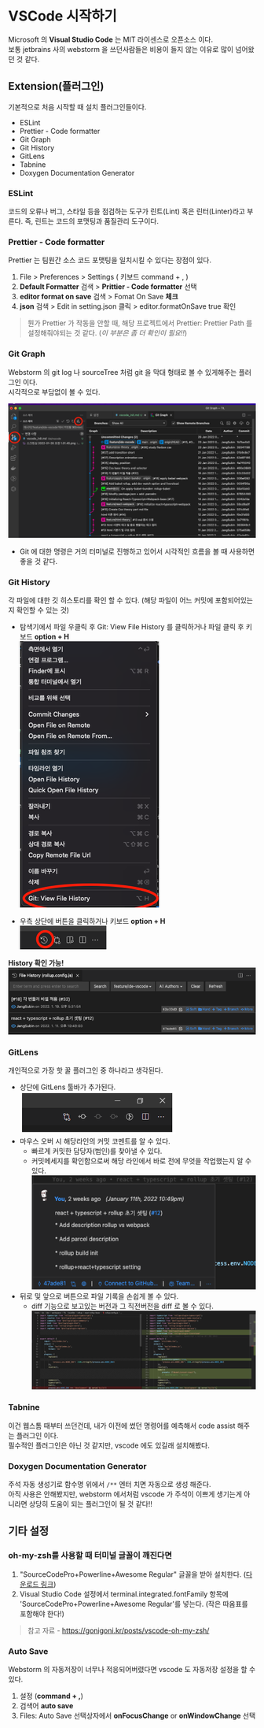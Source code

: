 # VSCode 시작하기

Microsoft 의 **Visual Studio Code** 는 MIT 라이센스로 오픈소스 이다.  
보통 jetbrains 사의 webstorm 을 쓰던사람들은 비용이 들지 않는 이유로 많이 넘어왔던 것 같다.

## Extension(플러그인)

기본적으로 처음 시작할 때 설치 플러그인들이다.

- ESLint
- Prettier - Code formatter
- Git Graph
- Git History
- GitLens
- Tabnine
- Doxygen Documentation Generator

### ESLint

코드의 오류나 버그, 스타일 등을 점검하는 도구가 린트(Lint) 혹은 린터(Linter)라고 부른다.
즉, 린트는 코드의 포맷팅과 품질관리 도구이다.

### Prettier - Code formatter

Prettier 는 팀원간 소스 코드 포맷팅을 일치시킬 수 있다는 장점이 있다.

1. File > Preferences > Settings ( 키보드 command + , )
2. **Default Formatter** 검색 > **Prittier - Code formatter** 선택
3. **editor format on save** 검색 > Fomat On Save **체크**
4. **json** 검색 > Edit in setting.json 클릭 > editor.formatOnSave true 확인

> 뭔가 Prettier 가 작동을 안할 때, 해당 프로젝트에서 Prettier: Prettier Path 를 설정해줘야되는 것 같다. (*이 부분은 좀 더 확인이 필요!!*)

### Git Graph
Webstorm 의 git log 나 sourceTree 처럼 git 을 막대 형태로 볼 수 있게해주는 플러그인 이다.   
시각적으로 부담없이 볼 수 있다.    

![img.png](img/git_graph_sample.png)

* Git 에 대한 명령은 거의 터미널로 진행하고 있어서 시각적인 흐름을 볼 때 사용하면 좋을 것 같다.

### Git History
각 파일에 대한 깃 히스토리를 확인 할 수 있다. (해당 파일이 어느 커밋에 포함되어있는지 확인할 수 있는 것)

* 탐색기에서 파일 우클릭 후 Git: View File History 를 클릭하거나 파일 클릭 후 키보드 **option + H**   
![img.png](img/git_history_sample1.png)

* 우측 상단에 버튼을 클릭하거나 키보드 **option + H**   
![img.png](img/git_history_sample2.png)

**History 확인 가능!**   
![img.png](img/git_history_sample3.png)

### GitLens
개인적으로 가장 핫 꿀 플러그인 중 하나라고 생각된다.
* 상단에 GitLens 툴바가 추가된다.   
![img.png](img/git_lens_sample1.png)
* 마우스 오버 시 해당라인의 커밋 코멘트를 알 수 있다.
    * 빠르게 커밋한 담당자(범인)를 찾아낼 수 있다.
    * 커밋메세지를 확인함으로써 해당 라인에서 바로 전에 무엇을 작업했는지 알 수 있다.   
![img.png](img/git_lens_sample2.png)
* 뒤로 및 앞으로 버튼으로 파일 기록을 손쉽게 볼 수 있다.   
    * diff 기능으로 보고있는 버전과 그 직전버전을 diff 로 볼 수 있다.   
![img.png](img/git_lens_sample3.png)

### Tabnine
이건 웹스톰 때부터 쓰던건데, 내가 이전에 썼던 명령어를 예측해서 code assist 해주는 플러그인 이다.   
필수적인 플러그인은 아닌 것 같지만, vscode 에도 있길래 설치해봤다.

### Doxygen Documentation Generator
주석 자동 생성기로 함수명 위에서 `/**` 엔터 치면 자동으로 생성 해준다.   
아직 사용은 안해봤지만, webstorm 에서처럼 vscode 가 주석이 이쁘게 생기는게 아니라면 상당히 도움이 되는 플러그인이 될 것 같다!!

## 기타 설정

### oh-my-zsh를 사용할 때 터미널 글꼴이 깨진다면
1. "SourceCodePro+Powerline+Awesome Regular" 글꼴을 받아 설치한다. ([다운로드 링크](https://github.com/Falkor/dotfiles/raw/master/fonts/SourceCodePro%2BPowerline%2BAwesome%2BRegular.ttf))
2. Visual Studio Code 설정에서 terminal.integrated.fontFamily 항목에 'SourceCodePro+Powerline+Awesome Regular'를 넣는다. (작은 따옴표를 포함해야 한다!)
> 참고 자료 - https://gonigoni.kr/posts/vscode-oh-my-zsh/

### Auto Save
Webstorm 의 자동저장이 너무나 적응되어버렸다면 vscode 도 자동저장 설정을 할 수 있다.
1. 설정 (**command + ,**) 
2. 검색어 **auto save**
3. Files: Auto Save 선택상자에서 **onFocusChange** or **onWindowChange** 선택
